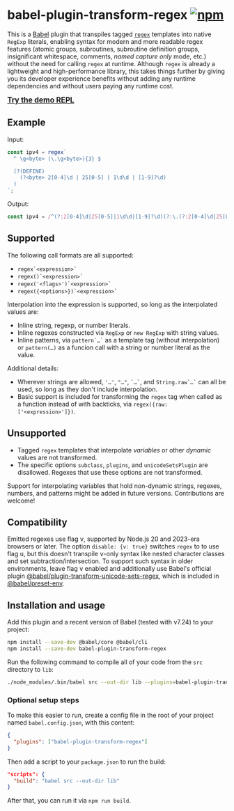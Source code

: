 # babel-plugin-transform-regex [![npm](https://img.shields.io/npm/v/babel-plugin-transform-regex)](https://www.npmjs.com/package/babel-plugin-transform-regex)

This is a [Babel](https://babel.dev/) plugin that transpiles tagged [`regex`](https://github.com/slevithan/regex) templates into native `RegExp` literals, enabling syntax for modern and more readable regex features (atomic groups, subroutines, subroutine definition groups, insignificant whitespace, comments, *named capture only* mode, etc.) without the need for calling `regex` at runtime. Although `regex` is already a lightweight and high-performance library, this takes things further by giving you its developer experience benefits without adding any runtime dependencies and without users paying any runtime cost.

<big>**[Try the demo REPL](https://slevithan.github.io/babel-plugin-transform-regex/demo/)**</big>

## Example

Input:

```js
const ipv4 = regex`
  ^ \g<byte> (\.\g<byte>){3} $

  (?(DEFINE)
    (?<byte> 2[0-4]\d | 25[0-5] | 1\d\d | [1-9]?\d)
  )
`;
```

Output:

```js
const ipv4 = /^(?:2[0-4]\d|25[0-5]|1\d\d|[1-9]?\d)(?:\.(?:2[0-4]\d|25[0-5]|1\d\d|[1-9]?\d)){3}$/v;
```

## Supported

The following call formats are all supported:

- `` regex`<expression>` ``
- `` regex()`<expression>` ``
- `` regex('<flags>')`<expression>` ``
- `` regex({<options>})`<expression>` ``

Interpolation into the expression is supported, so long as the interpolated values are:

- Inline string, regexp, or number literals.
- Inline regexes constructed via `RegExp` or `new RegExp` with string values.
- Inline patterns, via `` pattern`…` `` as a template tag (without interpolation) or `pattern(…)` as a funcion call with a string or number literal as the value.

Additional details:

- Wherever strings are allowed, `'…'`, `"…"`, `` `…` ``, and `` String.raw`…` `` can all be used, so long as they don't include interpolation.
- Basic support is included for transforming the `regex` tag when called as a function instead of with backticks, via `regex({raw: ['<expression>']})`.

## Unsupported

- Tagged `regex` templates that interpolate *variables* or other *dynamic* values are not transformed.
- The specific options `subclass`, `plugins`, and `unicodeSetsPlugin` are disallowed. Regexes that use these options are not transformed.

Support for interpolating variables that hold non-dynamic strings, regexes, numbers, and patterns might be added in future versions. Contributions are welcome!

## Compatibility

Emitted regexes use flag <kbd>v</kbd>, supported by Node.js 20 and 2023-era browsers or later. The option `disable: {v: true}` switches `regex` to to use flag <kbd>u</kbd>, but this doesn't transpile <kbd>v</kbd>-only syntax like nested character classes and set subtraction/intersection. To support such syntax in older environments, leave flag <kbd>v</kbd> enabled and additionally use Babel's official plugin [@babel/plugin-transform-unicode-sets-regex](https://babel.dev/docs/babel-plugin-transform-unicode-sets-regex), which is included in [@babel/preset-env](https://babel.dev/docs/babel-preset-env).

## Installation and usage

Add this plugin and a recent version of Babel (tested with v7.24) to your project:

```sh
npm install --save-dev @babel/core @babel/cli
npm install --save-dev babel-plugin-transform-regex
```
Run the following command to compile all of your code from the `src` directory to `lib`:

```sh
./node_modules/.bin/babel src --out-dir lib --plugins=babel-plugin-transform-regex
```

### Optional setup steps

To make this easier to run, create a config file in the root of your project named `babel.config.json`, with this content:

```json
{
  "plugins": ["babel-plugin-transform-regex"]
}
```

Then add a script to your `package.json` to run the build:

```json
"scripts": {
  "build": "babel src --out-dir lib"
}
```

After that, you can run it via `npm run build`.
